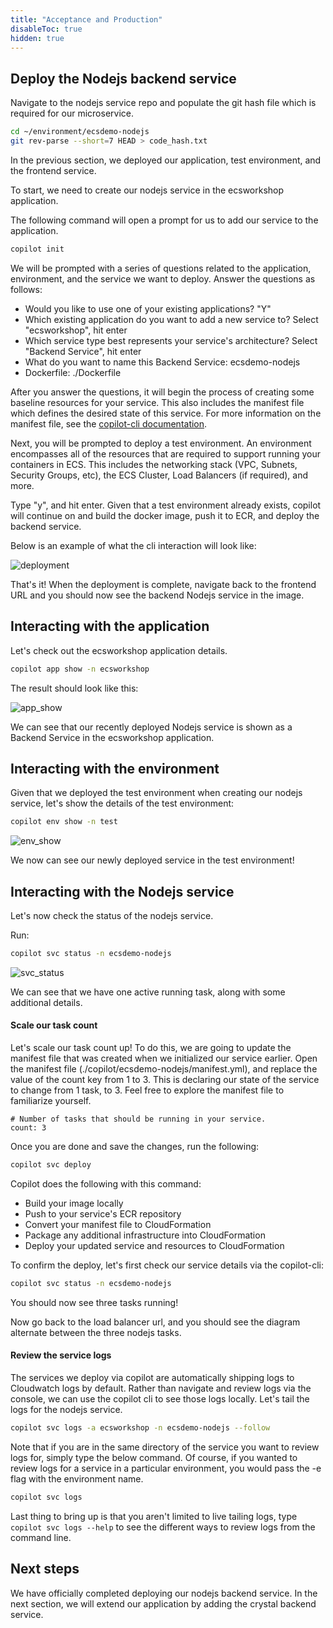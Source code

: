 ```yaml
---
title: "Acceptance and Production"
disableToc: true
hidden: true
---
```


## Deploy the Nodejs backend service

Navigate to the nodejs service repo and populate the git hash file which is required for our microservice.

```bash
cd ~/environment/ecsdemo-nodejs
git rev-parse --short=7 HEAD > code_hash.txt
```

In the previous section, we deployed our application, test environment, and the frontend service.

To start, we need to create our nodejs service in the ecsworkshop application.

The following command will open a prompt for us to add our service to the application.

```bash
copilot init
```

We will be prompted with a series of questions related to the application, environment, and the service we want to deploy. Answer the questions as follows:

- Would you like to use one of your existing applications? "Y"
- Which existing application do you want to add a new service to? Select "ecsworkshop", hit enter
- Which service type best represents your service's architecture? Select "Backend Service", hit enter
- What do you want to name this Backend Service: ecsdemo-nodejs
- Dockerfile: ./Dockerfile

After you answer the questions, it will begin the process of creating some baseline resources for your service.
This also includes the manifest file which defines the desired state of this service. For more information on the manifest file, see the [copilot-cli documentation](https://github.com/aws/copilot-cli/wiki/Backend-Service-Manifest).

Next, you will be prompted to deploy a test environment. An environment encompasses all of the resources that are required to support running your containers in ECS.
This includes the networking stack (VPC, Subnets, Security Groups, etc), the ECS Cluster, Load Balancers (if required), and more.

Type "y", and hit enter. Given that a test environment already exists, copilot will continue on and build the docker image, push it to ECR, and deploy the backend service.

Below is an example of what the cli interaction will look like:

![deployment](/images/copilot-init-nodejs.gif)

That's it!
When the deployment is complete, navigate back to the frontend URL and you should now see the backend Nodejs service in the image.

## Interacting with the application

Let's check out the ecsworkshop application details.

```bash
copilot app show -n ecsworkshop
```

The result should look like this:

![app_show](/images/copilot-app-nodejs.png)

We can see that our recently deployed Nodejs service is shown as a Backend Service in the ecsworkshop application.

## Interacting with the environment

Given that we deployed the test environment when creating our nodejs service, let's show the details of the test environment:

```bash
copilot env show -n test
```

![env_show](/images/copilot-env-nodejs.png)

We now can see our newly deployed service in the test environment!

## Interacting with the Nodejs service

Let's now check the status of the nodejs service.

Run:

```bash
copilot svc status -n ecsdemo-nodejs
```

![svc_status](/images/copilot-svc-status-nodejs.png)

We can see that we have one active running task, along with some additional details.

#### Scale our task count

Let's scale our task count up! To do this, we are going to update the manifest file that was created when we initialized our service earlier.
Open the manifest file (./copilot/ecsdemo-nodejs/manifest.yml), and replace the value of the count key from 1 to 3. This is declaring our state of the service to change from 1 task, to 3.
Feel free to explore the manifest file to familiarize yourself.

```
# Number of tasks that should be running in your service.
count: 3
```

Once you are done and save the changes, run the following:

```bash
copilot svc deploy
```

Copilot does the following with this command:

- Build your image locally
- Push to your service's ECR repository
- Convert your manifest file to CloudFormation
- Package any additional infrastructure into CloudFormation
- Deploy your updated service and resources to CloudFormation

To confirm the deploy, let's first check our service details via the copilot-cli:

```bash
copilot svc status -n ecsdemo-nodejs
```

You should now see three tasks running!

Now go back to the load balancer url, and you should see the diagram alternate between the three nodejs tasks.

#### Review the service logs

The services we deploy via copilot are automatically shipping logs to Cloudwatch logs by default. Rather than navigate and review logs via the console, we can use the copilot cli to see those logs locally.
Let's tail the logs for the nodejs service.

```bash
copilot svc logs -a ecsworkshop -n ecsdemo-nodejs --follow
```

Note that if you are in the same directory of the service you want to review logs for, simply type the below command. Of course, if you wanted to review logs for a service in a particular environment, you would pass the -e flag with the environment name.

```bash
copilot svc logs
```

Last thing to bring up is that you aren't limited to live tailing logs, type `copilot svc logs --help` to see the different ways to review logs from the command line.

## Next steps

We have officially completed deploying our nodejs backend service. In the next section, we will extend our application by adding the crystal backend service.
